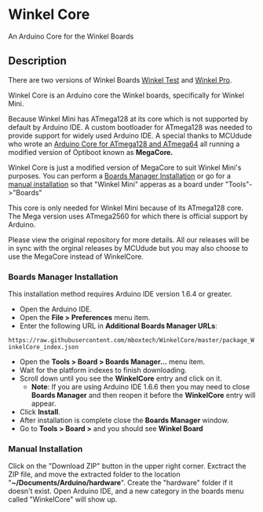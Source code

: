 # Winkel Core
An Arduino Core for the Winkel Boards

## Description
There are two versions of Winkel Boards [Winkel Test](#) and [Winkel Pro](#). 

Winkel Core is an Arduino core the Winkel boards, specifically for Winkel Mini.

Because Winkel Mini has ATmega128 at its core which is not supported by default by Arduino IDE. A custom bootloader for ATmega128 was needed to provide support for widely used Arduino IDE. A special thanks to MCUdude who wrote an [Arduino Core for ATmega128 and ATmega64](https://github.com/MCUdude/MegaCore) all running a modified version of Optiboot known as **MegaCore.**

Winkel Core is just a modified version of MegaCore to suit Winkel Mini's purposes. You can perform a [Boards Manager Installation](#boards-manager-installation) or go for a [manual installation](#manual-installation) so that "Winkel Mini" apperas as a board under "Tools"->"Boards"

This core is only needed for Winkel Mini because of its ATmega128 core. The Mega version uses ATmega2560 for which there is official support by Arduino.

Please view the original repository for more details. All our releases will be in sync with the orginal releases by MCUdude but you may also choose to use the MegaCore instead of WinkelCore.

### Boards Manager Installation

This installation method requires Arduino IDE version 1.6.4 or greater.

* Open the Arduino IDE.
* Open the **File > Preferences** menu item.
* Enter the following URL in **Additional Boards Manager URLs**: 

`https://raw.githubusercontent.com/mboxtech/WinkelCore/master/package_WinkelCore_index.json`

* Open the **Tools > Board > Boards Manager...** menu item.
* Wait for the platform indexes to finish downloading.
* Scroll down until you see the **WinkelCore** entry and click on it.
  * **Note**: If you are using Arduino IDE 1.6.6 then you may need to close **Boards Manager** and then reopen it before the **WinkelCore** entry will appear.
* Click **Install**.
* After installation is complete close the **Boards Manager** window.
* Go to **Tools > Board >** and you should see **Winkel Board**

### Manual Installation
Click on the "Download ZIP" button in the upper right corner. Exctract the ZIP file, and move the extracted folder to the location "**~/Documents/Arduino/hardware**". Create the "hardware" folder if it doesn't exist.
Open Arduino IDE, and a new category in the boards menu called "WinkelCore" will show up.
